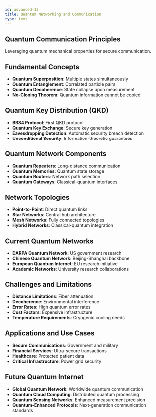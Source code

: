 ```yaml
---
id: advanced-13
title: Quantum Networking and Communication
type: text
---
```



## Quantum Communication Principles

Leveraging quantum mechanical properties for secure communication.

## Fundamental Concepts

- **Quantum Superposition**: Multiple states simultaneously
- **Quantum Entanglement**: Correlated particle pairs
- **Quantum Decoherence**: State collapse upon measurement
- **No-Cloning Theorem**: Quantum information cannot be copied

## Quantum Key Distribution (QKD)

- **BB84 Protocol**: First QKD protocol
- **Quantum Key Exchange**: Secure key generation
- **Eavesdropping Detection**: Automatic security breach detection
- **Unconditional Security**: Information-theoretic guarantees

## Quantum Network Components

- **Quantum Repeaters**: Long-distance communication
- **Quantum Memories**: Quantum state storage
- **Quantum Routers**: Network path selection
- **Quantum Gateways**: Classical-quantum interfaces

## Network Topologies

- **Point-to-Point**: Direct quantum links
- **Star Networks**: Central hub architecture
- **Mesh Networks**: Fully connected topologies
- **Hybrid Networks**: Classical-quantum integration

## Current Quantum Networks

- **DARPA Quantum Network**: US government research
- **Chinese Quantum Network**: Beijing-Shanghai backbone
- **European Quantum Internet**: EU research initiative
- **Academic Networks**: University research collaborations

## Challenges and Limitations

- **Distance Limitations**: Fiber attenuation
- **Decoherence**: Environmental interference
- **Error Rates**: High quantum error rates
- **Cost Factors**: Expensive infrastructure
- **Temperature Requirements**: Cryogenic cooling needs

## Applications and Use Cases

- **Secure Communications**: Government and military
- **Financial Services**: Ultra-secure transactions
- **Healthcare**: Protected patient data
- **Critical Infrastructure**: Power grid security

## Future Quantum Internet

- **Global Quantum Network**: Worldwide quantum communication
- **Quantum Cloud Computing**: Distributed quantum processing
- **Quantum Sensing Networks**: Enhanced measurement precision
- **Quantum-Enhanced Protocols**: Next-generation communication standards